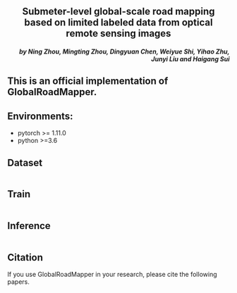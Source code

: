 <h2 align="center">Submeter-level global-scale road mapping based on limited labeled data from optical remote sensing images</h2>


<h5 align="right">by Ning Zhou, Mingting Zhou, Dingyuan Chen, Weiyue Shi, Yihao Zhu, Junyi Liu and Haigang Sui</h5>

This is an official implementation of GlobalRoadMapper.
---------------------

## Environments:
- pytorch >= 1.11.0
- python >=3.6

## Dataset
```text

```

## Train
```bash

```

## Inference
```bash

```


## Citation
If you use GlobalRoadMapper in your research, please cite the following papers.
```text

```
